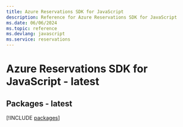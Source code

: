 ```yaml
---
title: Azure Reservations SDK for JavaScript
description: Reference for Azure Reservations SDK for JavaScript
ms.date: 06/06/2024
ms.topic: reference
ms.devlang: javascript
ms.service: reservations
---
```

# Azure Reservations SDK for JavaScript - latest
## Packages - latest
[!INCLUDE [packages](reservations-index.md)]